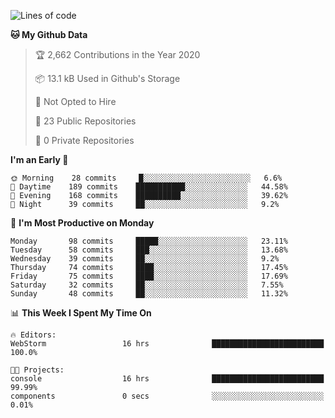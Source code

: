 
<!--START_SECTION:waka-->
![Lines of code](https://img.shields.io/badge/From%20Hello%20World%20I%27ve%20Written-2.0%20million%20lines%20of%20code-blue)

**🐱 My Github Data** 

> 🏆 2,662 Contributions in the Year 2020
 > 
> 📦 13.1 kB Used in Github's Storage 
 > 
> 🚫 Not Opted to Hire
 > 
> 📜 23 Public Repositories 
 > 
> 🔑 0 Private Repositories  
 > 
**I'm an Early 🐤** 

```text
🌞 Morning    28 commits     █░░░░░░░░░░░░░░░░░░░░░░░░   6.6% 
🌆 Daytime    189 commits    ███████████░░░░░░░░░░░░░░   44.58% 
🌃 Evening    168 commits    ██████████░░░░░░░░░░░░░░░   39.62% 
🌙 Night      39 commits     ██░░░░░░░░░░░░░░░░░░░░░░░   9.2%

```
📅 **I'm Most Productive on Monday** 

```text
Monday       98 commits     █████░░░░░░░░░░░░░░░░░░░░   23.11% 
Tuesday      58 commits     ███░░░░░░░░░░░░░░░░░░░░░░   13.68% 
Wednesday    39 commits     ██░░░░░░░░░░░░░░░░░░░░░░░   9.2% 
Thursday     74 commits     ████░░░░░░░░░░░░░░░░░░░░░   17.45% 
Friday       75 commits     ████░░░░░░░░░░░░░░░░░░░░░   17.69% 
Saturday     32 commits     ██░░░░░░░░░░░░░░░░░░░░░░░   7.55% 
Sunday       48 commits     ██░░░░░░░░░░░░░░░░░░░░░░░   11.32%

```


📊 **This Week I Spent My Time On** 

```text
🔥 Editors: 
WebStorm                 16 hrs              █████████████████████████   100.0%

🐱‍💻 Projects: 
console                  16 hrs              █████████████████████████   99.99% 
components               0 secs              ░░░░░░░░░░░░░░░░░░░░░░░░░   0.01%

```


<!--END_SECTION:waka-->
